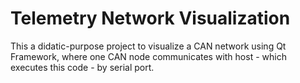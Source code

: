# Telemetry Network Visualization

This a didatic-purpose project to visualize a CAN network using Qt Framework, where one CAN node communicates with host - which executes this code - by serial port.
